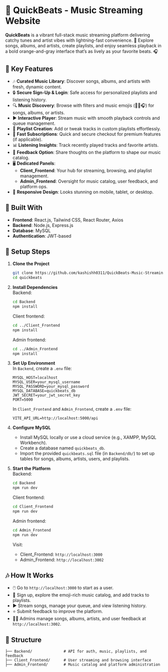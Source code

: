 # 🎵 QuickBeats - Music Streaming Website

**QuickBeats** is a vibrant full-stack music streaming platform delivering catchy tunes and artist vibes with lightning-fast convenience. 🎸 Explore songs, albums, and artists, create playlists, and enjoy seamless playback in a bold orange-and-gray interface that’s as lively as your favorite beats. 🎧

## 🌟 Key Features

- 🎶 **Curated Music Library**: Discover songs, albums, and artists with fresh, dynamic content.
- 🔒 **Secure Sign-Up & Login**: Safe access for personalized playlists and listening history.
- 🔍 **Music Discovery**: Browse with filters and music emojis (🎵🎸🎧) for songs, albums, or artists.
- ▶️ **Interactive Player**: Stream music with smooth playback controls and queue management.
- 🛒 **Playlist Creation**: Add or tweak tracks in custom playlists effortlessly.
- 💸 **Fast Subscriptions**: Quick and secure checkout for premium features (if applicable).
- 📊 **Listening Insights**: Track recently played tracks and favorite artists.
- 📝 **Feedback Option**: Share thoughts on the platform to shape our music catalog.
- 🖥️ **Dedicated Panels**:
  - **Client_Frontend**: Your hub for streaming, browsing, and playlist management.
  - **Admin_Frontend**: Oversight for music catalog, user feedback, and platform ops.
- 📱 **Responsive Design**: Looks stunning on mobile, tablet, or desktop.

## 🧰 Built With

- **Frontend**: React.js, Tailwind CSS, React Router, Axios
- **Backend**: Node.js, Express.js
- **Database**: MySQL
- **Authentication**: JWT-based

## 🔧 Setup Steps

1. **Clone the Project**

   ```bash
   git clone https://github.com/kashishh0311/QuickBeats-Music-Streaming-Website.git
   cd quickbeats
   ```

2. **Install Dependencies**\
   Backend:

   ```bash
   cd Backend
   npm install
   ```

   Client frontend:

   ```bash
   cd ../Client_Frontend
   npm install
   ```

   Admin frontend:

   ```bash
   cd ../Admin_Frontend
   npm install
   ```

3. **Set Up Environment**\
   In `Backend`, create a `.env` file:

   ```
   MYSQL_HOST=localhost
   MYSQL_USER=your_mysql_username
   MYSQL_PASSWORD=your_mysql_password
   MYSQL_DATABASE=quickbeats_db
   JWT_SECRET=your_jwt_secret_key
   PORT=5000
   ```

   In `Client_Frontend` and `Admin_Frontend`, create a `.env` file:

   ```
   VITE_API_URL=http://localhost:5000/api
   ```

4. **Configure MySQL**

   - Install MySQL locally or use a cloud service (e.g., XAMPP, MySQL Workbench).
   - Create a database named `quickbeats_db`.
   - Import the provided `quickbeats.sql` file (in `Backend/db/`) to set up tables for songs, albums, artists, users, and playlists.

5. **Start the Platform**\
   Backend:

   ```bash
   cd Backend
   npm run dev
   ```

   Client frontend:

   ```bash
   cd Client_Frontend
   npm run dev
   ```

   Admin frontend:

   ```bash
   cd Admin_Frontend
   npm run dev
   ```

   Visit:

   - Client_Frontend: `http://localhost:3000`
   - Admin_Frontend: `http://localhost:3002`

## 🎶 How It Works

- 🖱️ Go to `http://localhost:3000` to start as a user.
- 🎵 Sign up, explore the emoji-rich music catalog, and add tracks to playlists.
- ▶️ Stream songs, manage your queue, and view listening history.
- ⭐ Submit feedback to improve the platform.
- 👨‍💼 Admins manage songs, albums, artists, and user feedback at `http://localhost:3002`.

## 📁 Structure

```
├── Backend/              # API for auth, music, playlists, and feedback
├── Client_Frontend/      # User streaming and browsing interface
├── Admin_Frontend/       # Music catalog and platform administration
```
